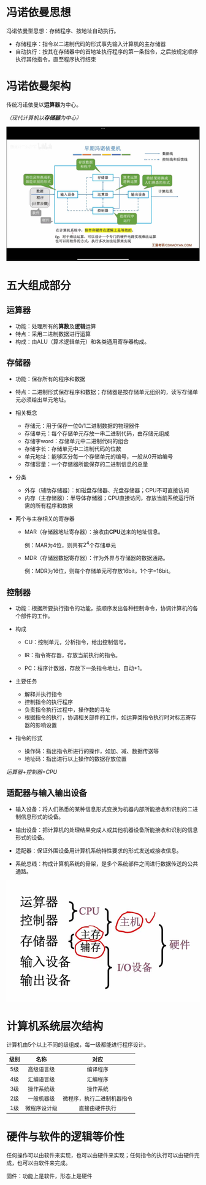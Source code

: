 # 冯诺依曼思想

冯诺依曼型思想：存储程序、按地址自动执行。

-   存储程序：指令以二进制代码的形式事先输入计算机的主存储器
-   自动执行：按其在存储器中的首地址执行程序的第一条指令，之后按规定顺序执行其他指令，直至程序执行结束

# 冯诺依曼架构

传统冯诺依曼以**运算器**为中心。

*（现代计算机以**存储器**为中心）*

![image-20240613144632676](./01.assets/image-20240613144632676.png)

# 五大组成部分

## 运算器

- 功能：处理所有的**算数**及**逻辑**运算
- 特点：采用二进制数据进行运算
- 构成：由ALU（算术逻辑单元）和各类通用寄存器构成。

## 存储器

- 功能：保存所有的程序和数据

- 特点：二进制形式保存程序和数据；存储器是按存储单元组织的，读写存储单元必须给出单元地址。

- 相关概念

    - 存储元：用于保存一位0/1二进制数据的物理器件
    - 存储单元：每个存储单元存放一串二进制代码，由存储元组成
    - 存储字word：存储单元中二进制代码的组合
    - 存储字长：存储单元中二进制代码的位数
    - 单元地址：能够区分每一个存储单元的编号，一般从0开始编号
    - 存储容量：一个存储器所能保存的二进制信息的总量

- 分类

    - 外存（辅助存储器）：如磁盘存储器、光盘存储器；CPU不可直接访问
    - 内存（主存储器）：半导体存储器；CPU直接访问，存放当前系统运行所需的所有程序和数据

- 两个与主存相关的寄存器

    - MAR（存储器地址寄存器）：接收由**CPU**送来的地址信息。

        例：MAR为4位，则共有$2^4$个存储单元

    - MDR（存储器数据寄存器）：作为外界与存储器的数据通路。

        例：MDR为16位，则每个存储单元可存放16bit，1个字=16bit。

## 控制器

- 功能：根据所要执行指令的功能，按顺序发出各种控制命令，协调计算机的各个部件的工作。

- 构成
    - CU：控制单元，分析指令，给出控制信号。

    - IR：指令寄存器，存放当前执行的指令。

    - PC：程序计数器，存放下一条指令地址，自动+1。

- 主要任务
    - 解释并执行指令
    - 控制指令的执行程序
    - 负责指令执行过程中，操作数的寻址
    - 根据指令的执行，协调相关部件的工作，如运算类指令执行时对标志寄存器的影响设置
- 指令的形式
    - 操作码：指出指令所进行的操作，如加、减、数据传送等
    - 地址码：指出进行以上操作的数据存放位置

*运算器+控制器=CPU*

## 适配器与输入输出设备

- 输入设备：将人们熟悉的某种信息形式变换为机器内部所能接收和识别的二进制信息形式的设备。
- 输出设备：把计算机的处理结果变成人或其他机器设备所能接收和识别的信息形式的设备。

- 适配器：保证外围设备用计算机系统特性要求的形式发送或接收信息。
- 系统总线：构成计算机系统的骨架，是多个系统部件之间进行数据传送的公共通路。

![f5553ebba761d2ec548664eecf3eeda](./01.assets/f5553ebba761d2ec548664eecf3eeda.jpg)

# 计算机系统层次结构

计算机由5个以上不同的级组成，每一级都能进行程序设计。

| 级别 |     名称     |            对应            |
| :--: | :----------: | :------------------------: |
| 5级  |  高级语言级  |          编译程序          |
| 4级  |  汇编语言级  |          汇编程序          |
| 3级  |  操作系统级  |          操作系统          |
| 2级  |  一般机器级  | 微程序，执行二进制机器指令 |
| 1级  | 微程序设计级 |       直接由硬件执行       |

# 硬件与软件的逻辑等价性

任何操作可以由软件来实现，也可以由硬件来实现；任何指令的执行可以由硬件完成，也可以由软件来完成。

固件：功能上是软件，形态上是硬件